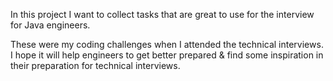 In this project I want to collect tasks that are great to use for the interview for Java engineers.

These were my coding challenges when I attended the technical interviews. I hope it will help engineers to get better prepared & find some inspiration in their preparation for technical interviews.
